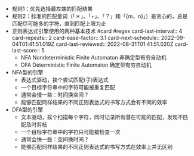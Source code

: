 - 规则1：优先选择最左端的匹配结果
- 规则2：标准的匹配量词（「＊」、「+」、「？」和「{m，n}」）是贪心的，总是匹配尽可能多的字符，直到匹配上限为止
- 正则表达式引擎使用的两种基本技术 #card #regex
  card-last-interval:: 4
  card-repeats:: 2
  card-ease-factor:: 3.1
  card-next-schedule:: 2022-09-04T01:41:51.019Z
  card-last-reviewed:: 2022-08-31T01:41:51.020Z
  card-last-score:: 5
	- NFA Nondeterministic Finite Automaton 非确定型有穷自动机
	- DFA Deterministic Finite Automaton 确定型有穷自动机
- NFA型的引擎
	- 表达式驱动，挨个尝试匹配(子)表达式
	- 一个目标字符串中的字符可能被重复匹配
	- 通常会慢一些：时间换空间？
	- 能够匹配同样结果的不同正则表达式的书写方式会有不同的效率
- DFA型的引擎
	- 文本驱动，挨个扫描每个字符，同时记录所有潜在可能的匹配，发现不匹配及时剪枝
	- 一个目标字符串中的字符只可能被检查一次
	- 通常会快一些：空间换时间？
	- 能够匹配同样结果的不同正则表达式的书写方式在效率上并无区别